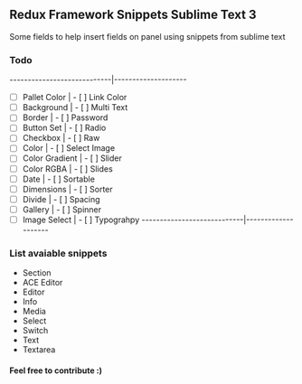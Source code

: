 ## Redux Framework Snippets Sublime Text 3

Some fields to help insert fields on panel using snippets from sublime text

### Todo

----------------------------|--------------------
- [ ] Pallet Color          | - [ ] Link Color
- [ ] Background            | - [ ] Multi Text
- [ ] Border                | - [ ] Password
- [ ] Button Set            | - [ ] Radio
- [ ] Checkbox              | - [ ] Raw
- [ ] Color                 | - [ ] Select Image
- [ ] Color Gradient        | - [ ] Slider
- [ ] Color RGBA            | - [ ] Slides
- [ ] Date                  | - [ ] Sortable
- [ ] Dimensions            | - [ ] Sorter
- [ ] Divide                | - [ ] Spacing
- [ ] Gallery               | - [ ] Spinner
- [ ] Image Select          | - [ ] Typograhpy
----------------------------|--------------------

### List avaiable snippets

- Section 
- ACE Editor
- Editor
- Info
- Media
- Select
- Switch
- Text
- Textarea

#### Feel free to contribute :)
